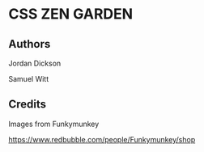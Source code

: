 # CSS ZEN GARDEN

## Authors

Jordan Dickson

Samuel Witt

## Credits

Images from Funkymunkey

https://www.redbubble.com/people/Funkymunkey/shop

